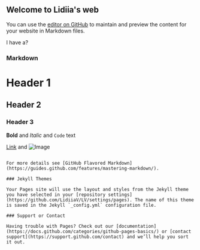 ## Welcome to Lidiia's web

You can use the [editor on GitHub](https://github.com/LidiiaV/LV/edit/main/docs/index.md) to maintain and preview the content for your website in Markdown files.

I have a?

### Markdown

# Header 1
## Header 2
### Header 3

**Bold** and _Italic_ and `Code` text

[Link](url) and ![Image](src)
```

For more details see [GitHub Flavored Markdown](https://guides.github.com/features/mastering-markdown/).

### Jekyll Themes

Your Pages site will use the layout and styles from the Jekyll theme you have selected in your [repository settings](https://github.com/LidiiaV/LV/settings/pages). The name of this theme is saved in the Jekyll `_config.yml` configuration file.

### Support or Contact

Having trouble with Pages? Check out our [documentation](https://docs.github.com/categories/github-pages-basics/) or [contact support](https://support.github.com/contact) and we’ll help you sort it out.
